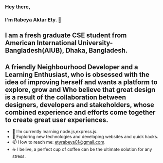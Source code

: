 ### Hey there,
### I'm Rabeya Aktar Ety. 👋

## I am a fresh graduate CSE student from American International University-Bangladesh(AIUB), Dhaka, Bangladesh.

## A friendly Neighbourhood Developer  and a Learning Enthusiast,  who is obsessed with the idea of improving herself and wants a platform to explore, grow and Who believe that great design is a result of the collaboration between designers, developers and stakeholders, whose combined experience and efforts come together to create great user experiences. 

- 🌱 I’m currently learning node.js,express.js.
- 🤔 Exploring new technologies and developing websites and quick hacks.
- 📫 How to reach me: etyrabeya01@gmail.com.
- ☕ I belive, a perfect cup of coffee can be the ultimate solution for any stress.


